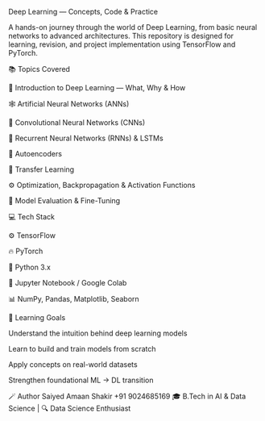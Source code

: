 Deep Learning — Concepts, Code & Practice

A hands-on journey through the world of Deep Learning, from basic neural networks to advanced architectures. This repository is designed for learning, revision, and project implementation using TensorFlow and PyTorch.

📚 Topics Covered

🧩 Introduction to Deep Learning — What, Why & How

🕸️ Artificial Neural Networks (ANNs)

🧠 Convolutional Neural Networks (CNNs)

🔁 Recurrent Neural Networks (RNNs) & LSTMs

🤖 Autoencoders

🚀 Transfer Learning

⚙️ Optimization, Backpropagation & Activation Functions

🧮 Model Evaluation & Fine-Tuning

💻 Tech Stack

⚙️ TensorFlow

🔥 PyTorch

🐍 Python 3.x

📓 Jupyter Notebook / Google Colab

📊 NumPy, Pandas, Matplotlib, Seaborn

🧠 Learning Goals

Understand the intuition behind deep learning models

Learn to build and train models from scratch

Apply concepts on real-world datasets

Strengthen foundational ML → DL transition

🪄 Author
    Saiyed Amaan Shakir
    +91 9024685169
🎓 B.Tech in AI & Data Science | 🔍 Data Science Enthusiast
